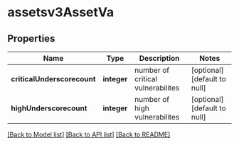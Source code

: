 # assetsv3AssetVa

## Properties
Name | Type | Description | Notes
------------ | ------------- | ------------- | -------------
**criticalUnderscorecount** | **integer** | number of critical vulnerabilites | [optional] [default to null]
**highUnderscorecount** | **integer** | number of high vulnerabilites | [optional] [default to null]

[[Back to Model list]](../README.md#documentation-for-models) [[Back to API list]](../README.md#documentation-for-api-endpoints) [[Back to README]](../README.md)



